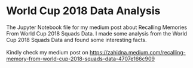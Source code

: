 # World Cup 2018 Data Analysis

The Jupyter Notebook file for my medium post about Recalling Memories From World Cup 2018 Squads Data. I made some analysis from the World Cup 2018 Squads Data and found some interesting facts.
<br></br>
Kindly check my medium post on https://zahidna.medium.com/recalling-memory-from-world-cup-2018-squads-data-4707e166c909
